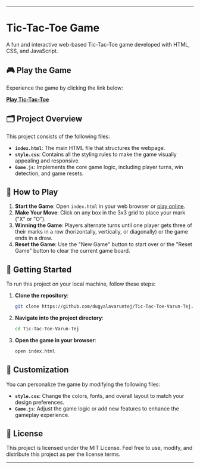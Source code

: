 
---

# Tic-Tac-Toe Game

A fun and interactive web-based Tic-Tac-Toe game developed with HTML, CSS, and JavaScript.

## 🎮 Play the Game

Experience the game by clicking the link below:

[**Play Tic-Tac-Toe**](https://dugyalavaruntej.github.io/Tic-Tac-Toe/)

## 🗂️ Project Overview

This project consists of the following files:

- **`index.html`**: The main HTML file that structures the webpage.
- **`style.css`**: Contains all the styling rules to make the game visually appealing and responsive.
- **`Game.js`**: Implements the core game logic, including player turns, win detection, and game resets.

## 📖 How to Play

1. **Start the Game**: Open `index.html` in your web browser or [play online](https://dugyalavaruntej.github.io/Tic-Tac-Toe-Varun-Tej/).
2. **Make Your Move**: Click on any box in the 3x3 grid to place your mark ("X" or "O").
3. **Winning the Game**: Players alternate turns until one player gets three of their marks in a row (horizontally, vertically, or diagonally) or the game ends in a draw.
4. **Reset the Game**: Use the "New Game" button to start over or the "Reset Game" button to clear the current game board.

## 🚀 Getting Started

To run this project on your local machine, follow these steps:

1. **Clone the repository**:
   ```bash
   git clone https://github.com/dugyalavaruntej/Tic-Tac-Toe-Varun-Tej.git
   ```
2. **Navigate into the project directory**:
   ```bash
   cd Tic-Tac-Toe-Varun-Tej
   ```
3. **Open the game in your browser**:
   ```bash
   open index.html
   ```

## 🎨 Customization

You can personalize the game by modifying the following files:

- **`style.css`**: Change the colors, fonts, and overall layout to match your design preferences.
- **`Game.js`**: Adjust the game logic or add new features to enhance the gameplay experience.

## 📄 License

This project is licensed under the MIT License. Feel free to use, modify, and distribute this project as per the license terms.

---

